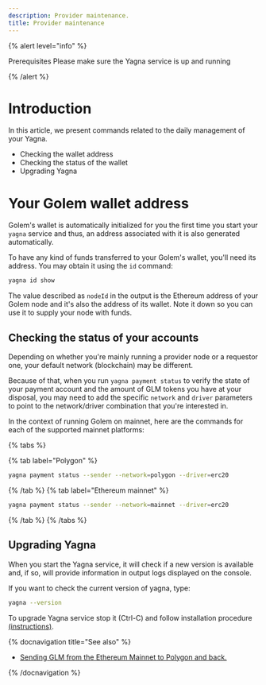 ```yaml
---
description: Provider maintenance.
title: Provider maintenance
---
```


{% alert level="info" %}

Prerequisites
    Please make sure the Yagna service is up and running

{% /alert %}


# Introduction

In this article, we present commands related to the daily management of your Yagna.

- Checking the wallet address
- Checking the status of the wallet
- Upgrading Yagna

# Your Golem wallet address

Golem's wallet is automatically initialized for you the first time you start your `yagna` service and thus, an address associated with it is also generated automatically.

To have any kind of funds transferred to your Golem's wallet, you'll need its address. You may obtain it using the `id` command:

```bash
yagna id show
```

The value described as `nodeId` in the output is the Ethereum address of your Golem node and it's also the address of its wallet. Note it down so you can use it to supply your node with funds.


## Checking the status of your accounts

Depending on whether you're mainly running a provider node or a requestor one, your default network (blockchain) may be different.

Because of that, when you run `yagna payment status` to verify the state of your payment account and the amount of GLM tokens you have at your disposal, you may need to add the specific `network` and `driver` parameters to point to the network/driver combination that you're interested in.

In the context of running Golem on mainnet, here are the commands for each of the supported mainnet platforms:

{% tabs %}

{% tab label="Polygon" %}
```bash
yagna payment status --sender --network=polygon --driver=erc20
```
{% /tab %}
{% tab label="Ethereum mainnet" %}
```bash
yagna payment status --sender --network=mainnet --driver=erc20
```
{% /tab %}
{% /tabs %}

## Upgrading Yagna 

When you start the Yagna service, it will check if a new version is available and, if so, will provide information in output logs displayed on the console.

If you want to check the current version of yagna, type:
```bash
yagna --version
```

To upgrade Yagna service stop it (Ctrl-C) and follow installation procedure [(instructions)](/docs/providers/provider-installation).


{% docnavigation title="See also" %}

- [Sending GLM from the Ethereum Mainnet to Polygon and back.](/docs/golem/payments/golem-token-conversion)

{% /docnavigation %}




